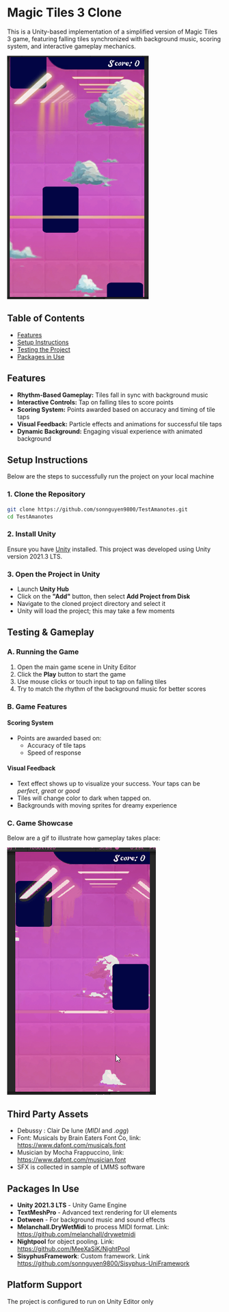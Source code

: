 # Magic Tiles 3 Clone

This is a Unity-based implementation of a simplified version of Magic Tiles 3 game, featuring falling tiles synchronized with background music, scoring system, and interactive gameplay mechanics.

![alt text](image.png)

## Table of Contents

- [Features](#features)
- [Setup Instructions](#setup-instructions)
- [Testing the Project](#testing--gameplay)
- [Packages in Use](#packages-in-use)

## Features
- **Rhythm-Based Gameplay:** Tiles fall in sync with background music
- **Interactive Controls:** Tap on falling tiles to score points
- **Scoring System:** Points awarded based on accuracy and timing of tile taps
- **Visual Feedback:** Particle effects and animations for successful tile taps
- **Dynamic Background:** Engaging visual experience with animated background

## Setup Instructions

Below are the steps to successfully run the project on your local machine

### 1. Clone the Repository

```bash
git clone https://github.com/sonnguyen9800/TestAmanotes.git
cd TestAmanotes
```

### 2. Install Unity

Ensure you have [Unity](https://unity.com/) installed. This project was developed using Unity version 2021.3 LTS.

### 3. Open the Project in Unity

- Launch **Unity Hub**
- Click on the **"Add"** button, then select **Add Project from Disk**
- Navigate to the cloned project directory and select it
- Unity will load the project; this may take a few moments


## Testing & Gameplay

### A. Running the Game

1. Open the main game scene in Unity Editor
2. Click the **Play** button to start the game
3. Use mouse clicks or touch input to tap on falling tiles
4. Try to match the rhythm of the background music for better scores

### B. Game Features

#### Scoring System
- Points are awarded based on:
  - Accuracy of tile taps
  - Speed of response

#### Visual Feedback
- Text effect shows up to visualize your success. Your taps can be *perfect*, *great* or *good*
- Tiles will change color to dark when tapped on.
- Backgrounds with moving sprites for dreamy experience

### C. Game Showcase
Below are a gif to illustrate how gameplay takes place:

![alt text](test.gif)

## Third Party Assets

- Debussy : Clair De lune (*MIDI* and .*ogg*)
- Font: Musicals by Brain Eaters Font Co, link: https://www.dafont.com/musicals.font
- Musician by Mocha Frappuccino, link: https://www.dafont.com/musician.font
- SFX is collected in sample of LMMS software

## Packages In Use
- **Unity 2021.3 LTS** - Unity Game Engine
- **TextMeshPro** - Advanced text rendering for UI elements
- **Dotween** - For background music and sound effects
- **Melanchall.DryWetMidi** to process MIDI format. Link: https://github.com/melanchall/drywetmidi
- **Nightpool** for object pooling. Link: https://github.com/MeeXaSiK/NightPool
- **SisyphusFramework**: Custom framework. Link https://github.com/sonnguyen9800/Sisyphus-UniFramework
  
## Platform Support
The project is configured to run on Unity Editor only
